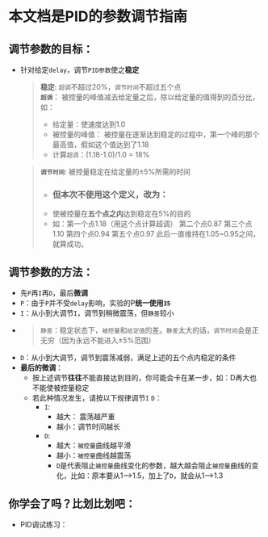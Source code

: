 <!--
 * @Author: Runze Yuan 1959180242@qq.com
 * @Date: 2022-11-17 19:20:51
 * @LastEditors: Runze Yuan 1959180242@qq.com
 * @LastEditTime: 2022-11-17 19:53:41
 * @FilePath: \RS_AS2\Experiments\TuningExercise\PID调试手册.md
 * @Description: 
 * 
 * Copyright (c) 2022 by Runze Yuan 1959180242@qq.com, All Rights Reserved. 
-->
# 本文档是PID的参数调节指南
## 调节参数的目标：
- 针对给定`delay`，调节`PID参数`使之**稳定**
  > **稳定**: `超调`不超过20%，`调节时间`不超过五个点  
  > **`超调`**： 被控量的峰值减去给定量之后，除以给定量的值得到的百分比，如：
  > - 给定量：使速度达到1.0 
  > - 被控量的峰值： 被控量在逐渐达到稳定的过程中，第一个峰的那个最高值，假如这个值达到了1.18
  > - 计算`超调`：(1.18-1.0)/1.0 = 18%  

  > **`调节时间`**: 被控量稳定在给定量的±5%所需的时间  
  > - ### **但本次不使用这个定义，改为：**
  > - 使被控量在**五个点之内**达到稳定在5%的目的
  > - 如：第一个点1.18（用这个点计算超调） 第二个点0.87 第三个点1.10 第四个点0.94 第五个点0.97 此后一直维持在1.05~0.95之间，就算成功。

## 调节参数的方法：
- 先`P`再`I`再`D`，最后**微调**
- `P`：由于`P`并不受`delay`影响，实验的P**统一使用`35`**
- `I`：从小到大调节`I`，调节到稍微震荡，但`静差`较小
- > `静差`：稳定状态下，`被控量`和`给定值`的差。`静差`太大的话，`调节时间`会是正无穷（因为永远不能进入±5%范围）
- `D`：从小到大调节，调节到震荡减弱，满足上述的五个点内稳定的条件
- **最后的微调**：
  - 按上述调节**往往**不能直接达到目的，你可能会卡在某一步，如：D再大也不能使被控量稳定
  - 若此种情况发生，请按以下规律调节`I` `D`：
    - `I`:
      - 越大： 震荡越严重
      - 越小：调节时间越长
    - `D`:
      - 越大：`被控量`曲线越平滑
      - 越小：`被控量`曲线越震荡
      - `D`是代表阻止`被控量`曲线变化的参数，越大越会阻止`被控量`曲线的变化，比如：原本要从1-->1.5，加上了`D`，就会从1-->1.3

## 你学会了吗？比划比划吧：
- PID调试练习：